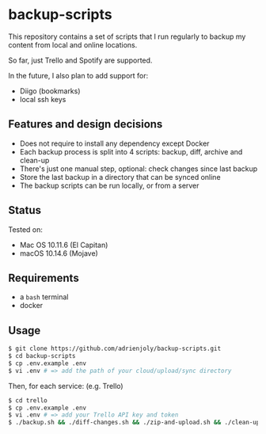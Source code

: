 # backup-scripts

This repository contains a set of scripts that I run regularly to backup my content from local and online locations.

So far, just Trello and Spotify are supported.

In the future, I also plan to add support for:
- Diigo (bookmarks)
- local ssh keys

## Features and design decisions

- Does not require to install any dependency except Docker
- Each backup process is split into 4 scripts: backup, diff, archive and clean-up
- There's just one manual step, optional: check changes since last backup
- Store the last backup in a directory that can be synced online
- The backup scripts can be run locally, or from a server

## Status

Tested on:
- Mac OS 10.11.6 (El Capitan)
- macOS 10.14.6 (Mojave)

## Requirements

- a `bash` terminal
- docker

## Usage

```sh
$ git clone https://github.com/adrienjoly/backup-scripts.git
$ cd backup-scripts
$ cp .env.example .env
$ vi .env # => add the path of your cloud/upload/sync directory
```

Then, for each service: (e.g. Trello)

```sh
$ cd trello
$ cp .env.example .env
$ vi .env # => add your Trello API key and token
$ ./backup.sh && ./diff-changes.sh && ./zip-and-upload.sh && ./clean-up.sh
```
